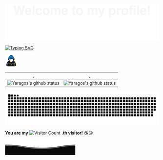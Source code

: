 ![](assets/Bottom_up.svg)

<!--   my-ticker -->
[![Typing SVG](https://readme-typing-svg.herokuapp.com?color=%2336BCF7&center=true&vCenter=true&width=600&lines=Hi+there+👋,+I+am+Yaragos;+A+backend+developer;Over+3+years+of+programming+experience;Always+learning+new+things)](https://yaragos.top)


<img src = "assets/about_me.gif" width = 40px>


<!--   stats + languages -->
| .                                                                                                                                       | .                                                                                                                         |
|-----------------------------------------------------------------------------------------------------------------------------------------|---------------------------------------------------------------------------------------------------------------------------|
| ![Yaragos's github status](https://github-readme-stats.vercel.app/api?username=yaragos&show_icons=true&theme=synthwave) | ![Yaragos's github status](https://github-readme-stats.vercel.app/api/top-langs/?username=yaragos&theme=synthwave&layout=compact) |


<!--   green snake -->
<!-- ![Yaragos's github activity graph](https://raw.githubusercontent.com/yaragos/yaragos/output/github-contribution-grid-snake.svg) -->
<picture>
  <source media="(prefers-color-scheme: dark)" srcset="https://raw.githubusercontent.com/yaragos/yaragos/output/github-snake-dark.svg" />
  <source media="(prefers-color-scheme: light)" srcset="https://raw.githubusercontent.com/yaragos/yaragos/output/github-snake.svg" />
  <img alt="Yaragos's github activity graph" src="github-snake.svg" />
</picture>

**You are my** ![Visitor Count](https://profile-counter.glitch.me/yaragos/count.svg) **.th visitor!** 😘😘

![](assets/Bottom_down.svg)
